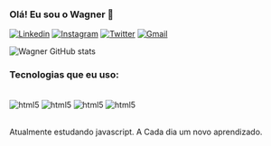
### Olá! Eu sou o Wagner 🖖

[![Linkedin](https://img.shields.io/badge/LinkedIn-0077B5?style=for-the-badge&logo=linkedin&logoColor=white)](https//linkedin.com/in/wagner-gomes2)
[![Instagram](https://img.shields.io/badge/Instagram-E4405F?style=for-the-badge&logo=instagram&logoColor=white)](https//instragram.com/wag.gds)
[![Twitter](https://img.shields.io/badge/Twitter-1DA1F2?style=for-the-badge&logo=twitter&logoColor=white)](https//twitter.com/wagner_gds2)
[![Gmail](https://img.shields.io/badge/Gmail-D14836?style=for-the-badge&logo=gmail&logoColor=white)](https//Gmail.com/Wagnergomesdossantosw5@gmail.com)

![Wagner GitHub stats](https://github-readme-stats.vercel.app/api?username=WagnerGomes22&show_icons=true&theme=dark)

### Tecnologias que eu uso:

<div style="display: inline_block"><br/>
    <img align="center" alt="html5" src ="https://img.shields.io/badge/HTML5-E34F26?style=for-the-badge&logo=html5&logoColor=white" />
    <img align="center" alt="html5" src ="https://img.shields.io/badge/CSS3-1572B6?style=for-the-badge&logo=css3&logoColor=white" />
    <img align="center" alt="html5" src ="https://img.shields.io/badge/JavaScript-323330?style=for-the-badge&logo=javascript&logoColor=F7DF1E" />
    <img align="center" alt="html5" src ="https://img.shields.io/badge/Node.js-43853D?style=for-the-badge&logo=node.js&logoColor=white" />
</div><br/>     

Atualmente estudando javascript. A Cada dia um novo aprendizado.
